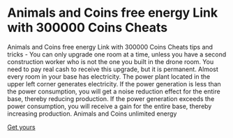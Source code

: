 # Animals and Coins free energy Link with 300000 Coins Cheats

Animals and Coins free energy Link with 300000 Coins Cheats tips and tricks - You can only upgrade one room at a time, unless you have a second construction worker who is not the one you built in the drone room. You need to pay real cash to receive this upgrade, but it is permanent. Almost every room in your base has electricity. The power plant located in the upper left corner generates electricity. If the power generation is less than the power consumption, you will get a noise reduction effect for the entire base, thereby reducing production. If the power generation exceeds the power consumption, you will receive a gain for the entire base, thereby increasing production. Animals and Coins unlimited energy

[Get yours](https://www.beatstars.com/animalsandcoins/about)
